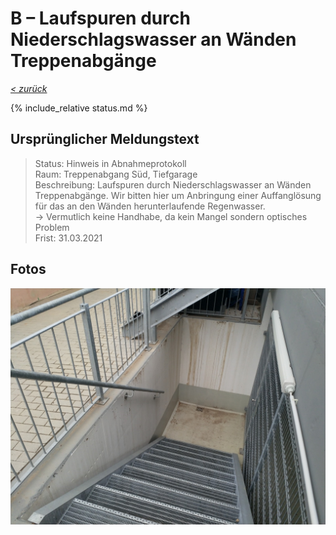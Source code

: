 # B &ndash; Laufspuren durch Niederschlagswasser an Wänden Treppenabgänge

_[&lt; zurück](../../index.md)_

{% include_relative status.md %}

## Ursprünglicher Meldungstext

> Status: Hinweis in Abnahmeprotokoll\
> Raum: Treppenabgang Süd, Tiefgarage\
> Beschreibung: Laufspuren durch Niederschlagswasser an Wänden Treppenabgänge. Wir bitten hier um Anbringung einer Auffanglösung für das an den Wänden herunterlaufende Regenwasser.\
> -> Vermutlich keine Handhabe, da kein Mangel sondern optisches Problem\
> Frist: 31.03.2021

## Fotos

![](Meldung.jpg)